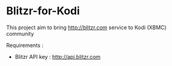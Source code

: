 # Blitzr-for-Kodi

This project aim to bring <http://blitzr.com> service to Kodi (XBMC) community

Requirements : 
- Blitzr API key : <http://api.blitzr.com>